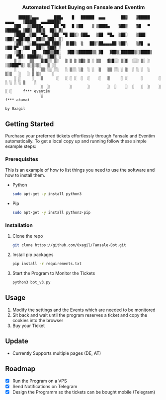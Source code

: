 <!-- PROJECT LOGO -->
<br />
    <h3 align="center"> Automated Ticket Buying on Fansale and Eventim </h3>
</div>

          █████▒▄▄▄       ███▄    █   ██████  ▄▄▄       ██▓    ▓█████     ▄▄▄▄    ▒█████  ▄▄▄█████▓
        ▓██   ▒▒████▄     ██ ▀█   █ ▒██    ▒ ▒████▄    ▓██▒    ▓█   ▀    ▓█████▄ ▒██▒  ██▒▓  ██▒ ▓▒
        ▒████ ░▒██  ▀█▄  ▓██  ▀█ ██▒░ ▓██▄   ▒██  ▀█▄  ▒██░    ▒███      ▒██▒ ▄██▒██░  ██▒▒ ▓██░ ▒░
        ░▓█▒  ░░██▄▄▄▄██ ▓██▒  ▐▌██▒  ▒   ██▒░██▄▄▄▄██ ▒██░    ▒▓█  ▄    ▒██░█▀  ▒██   ██░░ ▓██▓ ░ 
        ░▒█░    ▓█   ▓██▒▒██░   ▓██░▒██████▒▒ ▓█   ▓██▒░██████▒░▒████▒   ░▓█  ▀█▓░ ████▓▒░  ▒██▒ ░ 
        ▒ ░    ▒▒   ▓▒█░░ ▒░   ▒ ▒ ▒ ▒▓▒ ▒ ░ ▒▒   ▓▒█░░ ▒░▓  ░░░ ▒░ ░   ░▒▓███▀▒░ ▒░▒░▒░   ▒ ░░   
        ░       ▒   ▒▒ ░░ ░░   ░ ▒░░ ░▒  ░ ░  ▒   ▒▒ ░░ ░ ▒  ░ ░ ░  ░   ▒░▒   ░   ░ ▒ ▒░     ░    
        ░ ░     ░   ▒      ░   ░ ░ ░  ░  ░    ░   ▒     ░ ░      ░       ░    ░ ░ ░ ░ ▒    ░      
                    ░  ░         ░       ░        ░  ░    ░  ░   ░  ░    ░          ░ ░     f*** eventim
                    ░                                                                       f*** akamai
                                                                                by 0xagil
## Getting Started

Purchase your preferred tickets effortlessly through Fansale and Eventim automatically.
To get a local copy up and running follow these simple example steps:

### Prerequisites

This is an example of how to list things you need to use the software and how to install them.
* Python
  ```sh
  sudo apt-get -y install python3
  ```
* Pip
  ```sh
  sudo apt-get -y install python3-pip
  ```

### Installation

1. Clone the repo
   ```sh
   git clone https://github.com/0xagil/Fansale-Bot.git
   ```
2. Install pip packages
   ```sh
   pip install -r requirements.txt
   ```
3. Start the Program to Monitor the Tickets
   ```sh
   python3 bot_v3.py
   ```

<!-- USAGE EXAMPLES -->
## Usage

1. Modify the settings and the Events which are needed to be monitored
2. Sit back and wait until the program reserves a ticket and copy the cookies into the browser
3. Buy your Ticket

## Update
- Currently Supports multiple pages (DE, AT)

<!-- ROADMAP -->
## Roadmap

- [X] Run the Program on a VPS
- [X] Send Notifications on Telegram
- [X] Design the Programm so the tickets can be bought mobile (Telegram)
